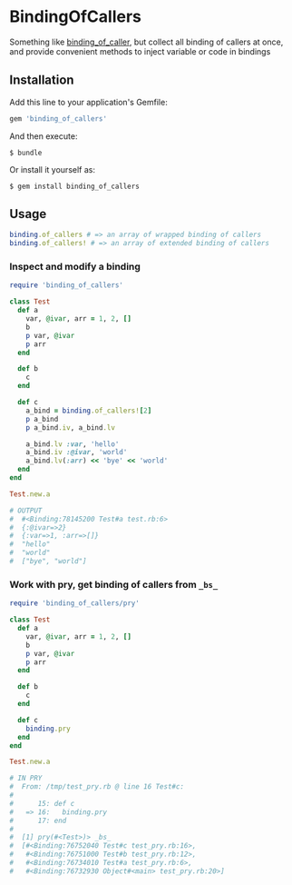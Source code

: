 # BindingOfCallers

Something like [binding_of_caller](https://github.com/banister/binding_of_caller "binding_of_caller"), but collect all binding of callers at once, and provide convenient methods to inject variable or code in bindings

## Installation

Add this line to your application's Gemfile:

```ruby
gem 'binding_of_callers'
```

And then execute:

    $ bundle

Or install it yourself as:

    $ gem install binding_of_callers

## Usage

```ruby
binding.of_callers # => an array of wrapped binding of callers
binding.of_callers! # => an array of extended binding of callers
```

### Inspect and modify a binding

```ruby
require 'binding_of_callers'

class Test
  def a
    var, @ivar, arr = 1, 2, []
    b
    p var, @ivar
    p arr
  end

  def b
    c
  end

  def c
    a_bind = binding.of_callers![2]
    p a_bind
    p a_bind.iv, a_bind.lv

    a_bind.lv :var, 'hello'
    a_bind.iv :@ivar, 'world'
    a_bind.lv(:arr) << 'bye' << 'world'
  end
end

Test.new.a

# OUTPUT
#  #<Binding:78145200 Test#a test.rb:6>
#  {:@ivar=>2}
#  {:var=>1, :arr=>[]}
#  "hello"
#  "world"
#  ["bye", "world"]
```

### Work with pry, get binding of callers from `_bs_`

```ruby
require 'binding_of_callers/pry'

class Test
  def a
    var, @ivar, arr = 1, 2, []
    b
    p var, @ivar
    p arr
  end

  def b
    c
  end

  def c
    binding.pry
  end
end

Test.new.a

# IN PRY
#  From: /tmp/test_pry.rb @ line 16 Test#c:
#
#      15: def c
#   => 16:   binding.pry
#      17: end
#
#  [1] pry(#<Test>)> _bs_
#  [#<Binding:76752040 Test#c test_pry.rb:16>,
#   #<Binding:76751000 Test#b test_pry.rb:12>,
#   #<Binding:76734010 Test#a test_pry.rb:6>,
#   #<Binding:76732930 Object#<main> test_pry.rb:20>]
```

